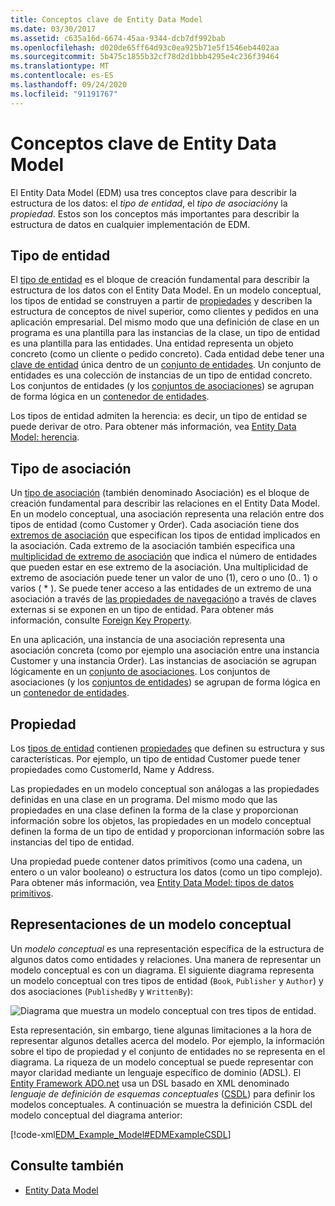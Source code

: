 ```yaml
---
title: Conceptos clave de Entity Data Model
ms.date: 03/30/2017
ms.assetid: c635a16d-6674-45aa-9344-dcb7df992bab
ms.openlocfilehash: d020de65ff64d93c0ea925b71e5f1546eb4402aa
ms.sourcegitcommit: 5b475c1855b32cf78d2d1bbb4295e4c236f39464
ms.translationtype: MT
ms.contentlocale: es-ES
ms.lasthandoff: 09/24/2020
ms.locfileid: "91191767"
---
```

# <a name="entity-data-model-key-concepts"></a>Conceptos clave de Entity Data Model

El Entity Data Model (EDM) usa tres conceptos clave para describir la estructura de los datos: el *tipo de entidad*, el *tipo de asociación*y la *propiedad*. Estos son los conceptos más importantes para describir la estructura de datos en cualquier implementación de EDM.  
  
## <a name="entity-type"></a>Tipo de entidad  

 El [tipo de entidad](entity-type.md) es el bloque de creación fundamental para describir la estructura de los datos con el Entity Data Model. En un modelo conceptual, los tipos de entidad se construyen a partir de [propiedades](property.md) y describen la estructura de conceptos de nivel superior, como clientes y pedidos en una aplicación empresarial. Del mismo modo que una definición de clase en un programa es una plantilla para las instancias de la clase, un tipo de entidad es una plantilla para las entidades. Una entidad representa un objeto concreto (como un cliente o pedido concreto). Cada entidad debe tener una [clave de entidad](entity-key.md) única dentro de un [conjunto de entidades](entity-set.md).  Un conjunto de entidades es una colección de instancias de un tipo de entidad concreto. Los conjuntos de entidades (y los [conjuntos de asociaciones](association-set.md)) se agrupan de forma lógica en un [contenedor de entidades](entity-container.md).  
  
 Los tipos de entidad admiten la herencia: es decir, un tipo de entidad se puede derivar de otro. Para obtener más información, vea [Entity Data Model: herencia](entity-data-model-inheritance.md).  
  
## <a name="association-type"></a>Tipo de asociación  

 Un [tipo de asociación](association-type.md) (también denominado Asociación) es el bloque de creación fundamental para describir las relaciones en el Entity Data Model. En un modelo conceptual, una asociación representa una relación entre dos tipos de entidad (como Customer y Order). Cada asociación tiene dos [extremos de asociación](association-end.md) que especifican los tipos de entidad implicados en la asociación. Cada extremo de la asociación también especifica una [multiplicidad de extremo de asociación](association-end-multiplicity.md) que indica el número de entidades que pueden estar en ese extremo de la asociación. Una multiplicidad de extremo de asociación puede tener un valor de uno (1), cero o uno (0.. 1) o varios ( \* ). Se puede tener acceso a las entidades de un extremo de una asociación a través de [las propiedades de navegación](navigation-property.md)o a través de claves externas si se exponen en un tipo de entidad. Para obtener más información, consulte [Foreign Key Property](foreign-key-property.md).  
  
 En una aplicación, una instancia de una asociación representa una asociación concreta (como por ejemplo una asociación entre una instancia Customer y una instancia Order). Las instancias de asociación se agrupan lógicamente en un [conjunto de asociaciones](association-set.md). Los conjuntos de asociaciones (y los [conjuntos de entidades](entity-set.md)) se agrupan de forma lógica en un [contenedor de entidades](entity-container.md).  
  
## <a name="property"></a>Propiedad  

 Los [tipos de entidad](entity-type.md) contienen [propiedades](property.md) que definen su estructura y sus características. Por ejemplo, un tipo de entidad Customer puede tener propiedades como CustomerId, Name y Address.  
  
 Las propiedades en un modelo conceptual son análogas a las propiedades definidas en una clase en un programa. Del mismo modo que las propiedades en una clase definen la forma de la clase y proporcionan información sobre los objetos, las propiedades en un modelo conceptual definen la forma de un tipo de entidad y proporcionan información sobre las instancias del tipo de entidad.  
  
 Una propiedad puede contener datos primitivos (como una cadena, un entero o un valor booleano) o estructura los datos (como un tipo complejo). Para obtener más información, vea [Entity Data Model: tipos de datos primitivos](entity-data-model-primitive-data-types.md).  
  
## <a name="representations-of-a-conceptual-model"></a>Representaciones de un modelo conceptual  

 Un *modelo conceptual* es una representación específica de la estructura de algunos datos como entidades y relaciones. Una manera de representar un modelo conceptual es con un diagrama. El siguiente diagrama representa un modelo conceptual con tres tipos de entidad (`Book`, `Publisher` y `Author`) y dos asociaciones (`PublishedBy` y `WrittenBy`):  
  
 ![Diagrama que muestra un modelo conceptual con tres tipos de entidad.](./media/entity-data-model-key-concepts/conceptual-model-entity-types-associations.gif)  
  
 Esta representación, sin embargo, tiene algunas limitaciones a la hora de representar algunos detalles acerca del modelo. Por ejemplo, la información sobre el tipo de propiedad y el conjunto de entidades no se representa en el diagrama. La riqueza de un modelo conceptual se puede representar con mayor claridad mediante un lenguaje específico de dominio (ADSL). El [Entity Framework ADO.net](./ef/index.md) usa un DSL basado en XML denominado *lenguaje de definición de esquemas conceptuales* ([CSDL](/ef/ef6/modeling/designer/advanced/edmx/csdl-spec)) para definir los modelos conceptuales. A continuación se muestra la definición CSDL del modelo conceptual del diagrama anterior:  
  
 [!code-xml[EDM_Example_Model#EDMExampleCSDL](../../../../samples/snippets/xml/VS_Snippets_Data/edm_example_model/xml/books.edmx#edmexamplecsdl)]  
  
## <a name="see-also"></a>Consulte también

- [Entity Data Model](entity-data-model.md)
